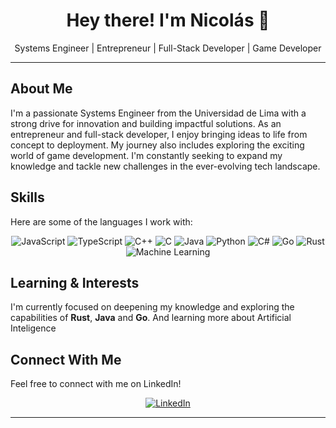 <p align="center">
  <h1 align="center">Hey there! I'm Nicolás 👋</h1>
  <p align="center">Systems Engineer | Entrepreneur | Full-Stack Developer | Game Developer</p>
</p>

---

## About Me

I'm a passionate Systems Engineer from the Universidad de Lima with a strong drive for innovation and building impactful solutions. As an entrepreneur and full-stack developer, I enjoy bringing ideas to life from concept to deployment. My journey also includes exploring the exciting world of game development. I'm constantly seeking to expand my knowledge and tackle new challenges in the ever-evolving tech landscape.

## Skills

Here are some of the languages I work with:

<p align="center">
  <img src="https://img.shields.io/badge/JavaScript-F7DF1E?style=for-the-badge&logo=javascript&logoColor=black" alt="JavaScript" />
  <img src="https://img.shields.io/badge/TypeScript-3178C6?style=for-the-badge&logo=typescript&logoColor=white" alt="TypeScript" />
  <img src="https://img.shields.io/badge/C%2B%2B-00599C?style=for-the-badge&logo=c%2B%2B&logoColor=white" alt="C++" />
  <img src="https://img.shields.io/badge/C-A8B9CC?style=for-the-badge&logo=c&logoColor=black" alt="C" />
  <img src="https://img.shields.io/badge/Java-007396?style=for-the-badge&logo=java&logoColor=white" alt="Java" />
  <img src="https://img.shields.io/badge/Python-3776AB?style=for-the-badge&logo=python&logoColor=white" alt="Python" />
  <img src="https://img.shields.io/badge/C%23-239120?style=for-the-badge&logo=c-sharp&logoColor=white" alt="C#" />
  <img src="https://img.shields.io/badge/Go-00ADD4?style=for-the-badge&logo=go&logoColor=white" alt="Go" />
  <img src="https://img.shields.io/badge/Rust-000000?style=for-the-badge&logo=rust&logoColor=white" alt="Rust" />
  <img src="https://img.shields.io/badge/Machine%20Learning-000000?style=for-the-badge&logo=tensorflow&logoColor=white" alt="Machine Learning" />
</p>

## Learning & Interests

I'm currently focused on deepening my knowledge and exploring the capabilities of **Rust**, **Java** and **Go**. And learning more about Artificial Inteligence

## Connect With Me

Feel free to connect with me on LinkedIn!

<p align="center">
  <a href="https://www.linkedin.com/in/nicolas-xavier-herrera-medina/" target="_blank">
    <img src="https://img.shields.io/badge/LinkedIn-0077B5?style=for-the-badge&logo=linkedin&logoColor=white" alt="LinkedIn" />
  </a>
</p>

---
